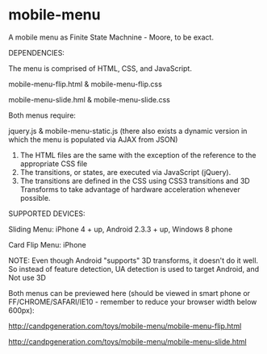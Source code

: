 mobile-menu
===========

A mobile menu as Finite State Machnine - Moore, to be exact.

DEPENDENCIES:

The menu is comprised of HTML, CSS, and JavaScript.

mobile-menu-flip.html & mobile-menu-flip.css

mobile-menu-slide.hml & mobile-menu-slide.css

Both menus require:

jquery.js & mobile-menu-static.js 
(there also exists a dynamic version in which the menu is populated via AJAX from JSON)


1. The HTML files are the same with the exception of the reference to the appropriate CSS file
2. The transitions, or states, are executed via JavaScript (jQuery).
3. The transitions are defined in the CSS using CSS3 transitions and 3D Transforms to take advantage of hardware acceleration whenever possible.
 
 
SUPPORTED DEVICES: 

Sliding Menu: iPhone 4 + up, Android 2.3.3 + up, Windows 8 phone 

Card Flip Menu: iPhone 

NOTE: Even though Android "supports" 3D transforms, it doesn't do it well. So instead of feature detection, UA detection is used to target Android, and Not use 3D

Both menus can be previewed here (should be viewed in smart phone or FF/CHROME/SAFARI/IE10 - remember to reduce your browser width below 600px):

http://candpgeneration.com/toys/mobile-menu/mobile-menu-flip.html

http://candpgeneration.com/toys/mobile-menu/mobile-menu-slide.html

